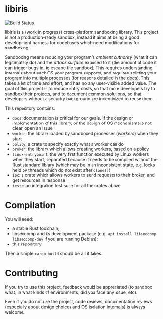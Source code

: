 libiris
=======

![Build Status](https://github.com/mtth-bfft/libiris/actions/workflows/build_test.yml/badge.svg?branch=main)

libiris is a (work in progress) cross-platform sandboxing library. This project is not a production-ready sandbox, instead it aims at being a good development harness for codebases which need modifications for sandboxing.

Sandboxing means reducing your program's *ambient authority* (what it can legitimately do) and the *attack surface* exposed to it (the amount of code it can trigger bugs in, to escape the sandbox). This requires understanding internals about each OS your program supports, and requires splitting your program into multiple processes (for reasons detailed in the [docs](./docs/)). This takes a lot of time and effort, and has no any user-visible added value. The goal of this project is to reduce entry costs, so that more developers try to sandbox their projects, and to document common solutions, so that developers without a security background are incentivized to reuse them.

This repository contains:

* `docs`: documentation is critical for our goals. If the design or implementation of this library, or the design of OS mechanisms is not clear, open an issue
* `worker`: the library loaded by sandboxed processes (*workers*) when they start
* `policy`: a crate to specify exactly what a worker can do
* `broker`: the library which allows creating workers, based on a policy
* `linux-entrypoint`: the very first function executed by Linux workers when they start, separated because it needs to be compiled without the Rust standard library (which may be in an inconsistent state, e.g. locks held by threads which do not exist after `clone()`)
* `ipc`: a crate which allows workers to send requests to their broker, and get resources in response
* `tests`: an integration test suite for all the crates above

# Compilation

You will need:
- a stable Rust toolchain;
- libseccomp and its development package (e.g. `apt install libseccomp libseccomp-dev` if you are running Debian);
- this repository.

Then a simple `cargo build` should be all it takes.

# Contributing

If you try to use this project, feedback would be appreciated (to sandbox what, in what kinds of environments, did you face any issue, etc).

Even if you do not use the project, code reviews, documentation reviews (especially about design choices and OS isolation internals) is always welcome.
